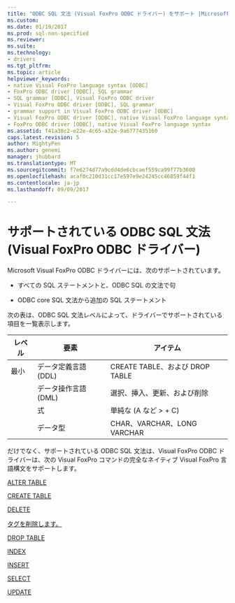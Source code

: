 ```yaml
---
title: "ODBC SQL 文法 (Visual FoxPro ODBC ドライバー) をサポート |Microsoft ドキュメント"
ms.custom: 
ms.date: 01/19/2017
ms.prod: sql-non-specified
ms.reviewer: 
ms.suite: 
ms.technology:
- drivers
ms.tgt_pltfrm: 
ms.topic: article
helpviewer_keywords:
- native Visual FoxPro language syntax [ODBC]
- FoxPro ODBC driver [ODBC], SQL grammar
- SQL grammar [ODBC], Visual FoxPro ODBC driver
- Visual FoxPro ODBC driver [ODBC], SQL grammar
- grammar support in Visual FoxPro ODBC driver [ODBC]
- Visual FoxPro ODBC driver [ODBC], native Visual FoxPro language syntax
- FoxPro ODBC driver [ODBC], native Visual FoxPro language syntax
ms.assetid: f41a38c2-e22e-4c65-a32e-9a6777435160
caps.latest.revision: 5
author: MightyPen
ms.author: genemi
manager: jhubbard
ms.translationtype: MT
ms.sourcegitcommit: f7e6274d77a9cdd4de6cbcaef559ca99f77b3608
ms.openlocfilehash: acaf0c210d31cc17e597e9e24245cc46859f44f1
ms.contentlocale: ja-jp
ms.lasthandoff: 09/09/2017

---
```

# <a name="supported-odbc-sql-grammar-visual-foxpro-odbc-driver"></a>サポートされている ODBC SQL 文法 (Visual FoxPro ODBC ドライバー)
Microsoft Visual FoxPro ODBC ドライバーには、次のサポートされています。  
  
-   すべての SQL ステートメントと、ODBC SQL の文法で句  
  
-   ODBC core SQL 文法から追加の SQL ステートメント  
  
 次の表は、ODBC SQL 文法レベルによって、ドライバーでサポートされている項目を一覧表示します。  
  
|レベル|要素|アイテム|  
|-----------|--------------|----------|  
|最小|データ定義言語 (DDL)|CREATE TABLE、および DROP TABLE|  
||データ操作言語 (DML)|選択、挿入、更新、および削除|  
||式|単純な (A など > + C)|  
||データ型|CHAR、VARCHAR、LONG VARCHAR|  
  
 だけでなく、サポートされている ODBC SQL 文法は、Visual FoxPro ODBC ドライバーは、次の Visual FoxPro コマンドの完全なネイティブ Visual FoxPro 言語構文をサポートします。  
  
 [ALTER TABLE](../../odbc/microsoft/alter-table-sql-command.md)  
  
 [CREATE TABLE](../../odbc/microsoft/create-table-sql-command.md)  
  
 [DELETE](../../odbc/microsoft/delete-sql-command.md)  
  
 [タグを削除します。](../../odbc/microsoft/delete-tag-command.md)  
  
 [DROP TABLE](../../odbc/microsoft/drop-table-command.md)  
  
 [INDEX](../../odbc/microsoft/index-command.md)  
  
 [INSERT](../../odbc/microsoft/insert-sql-command.md)  
  
 [SELECT](../../odbc/microsoft/select-sql-command.md)  
  
 [UPDATE](../../odbc/microsoft/update-sql-command.md)
